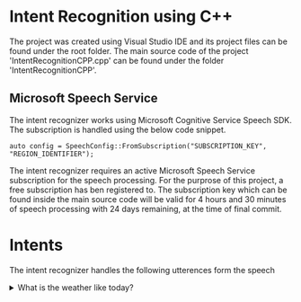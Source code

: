 # Intent Recognition using C++

The project was created using Visual Studio IDE and its project files can be found under the root folder. The main source code of the project 'IntentRecognitionCPP.cpp' can be found under the folder 'IntentRecognitionCPP'.

## Microsoft Speech Service
The intent recognizer works using Microsoft Cognitive Service Speech SDK. The subscription is handled using the below code snippet. 

```
auto config = SpeechConfig::FromSubscription("SUBSCRIPTION_KEY", "REGION_IDENTIFIER");
```
The intent recognizer requires an active Microsoft Speech Service subscription for the speech processing. For the purprose of this project, a free subscription has ben registered to. The subscription key which can be found inside the main source code will be valid for 4 hours and 30 minutes of speech processing with 24 days remaining, at the time of final commit. 

# Intents
The intent recognizer handles the following utterences form the speech

<details> <summary> What is the weather like today? </summary> 
* What is the weather like today?
*  What is the weather like now?
*  How is the weather like today?
*  How is the weather like now?
*  What is the weather today?
*  How is the weather today?
*  What is the weather now?
*  How is the weather now?
*  What weather today?
*  How weather today?
*  What is the weather now?
*  How is weather now?
</details>

